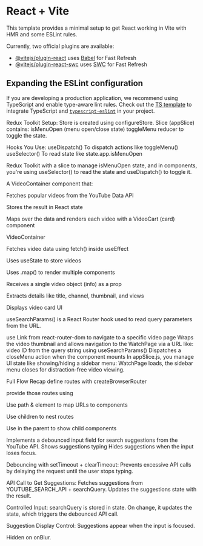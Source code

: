 # React + Vite

This template provides a minimal setup to get React working in Vite with HMR and some ESLint rules.

Currently, two official plugins are available:

- [@vitejs/plugin-react](https://github.com/vitejs/vite-plugin-react/blob/main/packages/plugin-react/README.md) uses [Babel](https://babeljs.io/) for Fast Refresh
- [@vitejs/plugin-react-swc](https://github.com/vitejs/vite-plugin-react-swc) uses [SWC](https://swc.rs/) for Fast Refresh

## Expanding the ESLint configuration

If you are developing a production application, we recommend using TypeScript and enable type-aware lint rules. Check out the [TS template](https://github.com/vitejs/vite/tree/main/packages/create-vite/template-react-ts) to integrate TypeScript and [`typescript-eslint`](https://typescript-eslint.io) in your project.

Redux Toolkit
Setup:
Store is created using configureStore.
Slice (appSlice) contains:
isMenuOpen (menu open/close state)
toggleMenu reducer to toggle the state.

Hooks You Use:
useDispatch() To dispatch actions like toggleMenu()
useSelector() To read state like state.app.isMenuOpen

Redux Toolkit with a slice to manage isMenuOpen state, and in components, you're using useSelector() to read the state and useDispatch() to toggle it.

A VideoContainer component that:

Fetches popular videos from the YouTube Data API

Stores the result in React state

Maps over the data and renders each video with a VideoCart (card) component

VideoContainer

Fetches video data using fetch() inside useEffect

Uses useState to store videos

Uses .map() to render multiple <VideoCart /> components

Receives a single video object (info) as a prop

Extracts details like title, channel, thumbnail, and views

Displays video card UI

useSearchParams() is a React Router hook used to read query parameters from the URL.

use Link from react-router-dom to navigate to a specific video page
Wraps the video thumbnail and allows navigation to the WatchPage via a URL like:
video ID from the query string using useSearchParams()
Dispatches a closeMenu action when the component mounts
In appSlice.js, you manage UI state like showing/hiding a sidebar menu:
WatchPage loads, the sidebar menu closes for distraction-free video viewing.

Full Flow Recap
define routes with createBrowserRouter

provide those routes using <RouterProvider>

Use path & element to map URLs to components

Use children to nest routes

Use <Outlet /> in the parent to show child components

Implements a debounced input field for search suggestions from the YouTube API.
Shows suggestions typing
Hides suggestions when the input loses focus.

Debouncing with setTimeout + clearTimeout:
Prevents excessive API calls by delaying the request until the user stops typing.

API Call to Get Suggestions:
Fetches suggestions from YOUTUBE_SEARCH_API + searchQuery.
Updates the suggestions state with the result.

Controlled Input:
searchQuery is stored in state.
On change, it updates the state, which triggers the debounced API call.

Suggestion Display Control:
Suggestions appear when the input is focused.

Hidden on onBlur.

